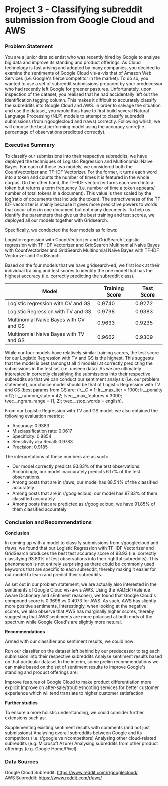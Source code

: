 # Project 3 - Classifying subreddit submission from Google Cloud and AWS

### Problem Statement
You are a junior data scientist who was recently hired by Google to analyse big data and improve its standing and product offerings. As Cloud technology is fast arising and adopted by many companies, you decided to examine the sentiments of Google Cloud vis-a-vis that of Amazon Web Services (i.e. Google's fierce competitor in the market). To do so, you wanted to use a set of subreddit submissions prepared by your predecessor who had recently left Google for greener pastures. Unfortunately, upon inspection of the dataset, you realised that he had accidentally left out the identification tagging column. This makes it difficult to accurately classify the subreddits into Google Cloud and AWS. In order to salvage the situation and use the dataset, you would thus have to first build several Natural Language Processing (NLP) models to attempt to classify subreddit submissions (from r/googlecloud and r/aws) correctly. Following which, we will choose the best performing model using the accuracy score(i.e. percentage of observations predicted correctly).


### Executive Summary

To classify our submissions into their respective subreddits, we have deployed the techniques of Logistic Regression and Multionomial Naive Bayes. For each of these two models, we considered both the CountVectorizer and TF-IDF Vectorizer. For the former, it turns each word into a token and counts the number of times it is featured in the whole corpus. On the other hand, the TF-IDF vectorizer turns each word into a token but returns a term frequency (i.e. number of time a token appears/ number of total tokens in a document). This value is then scaled by the log(ratio of documents that include the token). The attractiveness of the TF-IDF vectorizer is mainly because it gives more predictive powers to words that occur often in one document but not many documents. To help us identify the parameters that give us the best training and test scores, we deployed all our models together with Gridsearch.

Specifically, we conducted the four models as follows:  

Logistic regression with CountVectorizer and GridSearch
Logistic regression with TF-IDF Vectorizer and GridSearch
Multinomial Naive Bayes with CountVectorizer and GridSearch
Multinomial Naive Bayes with TF-IDF Vectorizer and GridSearch

Based on the four models that we have gridsearch-ed, we first look at their individual training and test scores to identify the one model that has the highest accuracy (i.e. correctly predicting the subreddit class). 

|Model| Training Score | Test Score |
|---|---|---|
|Logistic regression with CV and GS|0.9740|0.9272|
|Logistic Regression with TV and GS| 0.9798|0.9383|
|Multinomial Naive Bayes with CV and GS|0.9633|0.9235|
|Multinomial Naive Bayes with TV and GS|0.9662|0.9309|

While our four models have relatively similar training scores, the test score for our Logistic Regression with TV and GS is the highest. This suggests that the model is best (amongst all 4 models) at correctly predicting the submissions in the test set (i.e. unseen data). As we are ultimately interested in correctly classifying the submissions into their respective subreddits so that we can conduct our sentiment analysis (i.e. our problem statement), our choice model should be that of Logistic Regression with TV and GS (best params from GS are: (lr__C = 1; lr__max_iter = 1000; lr__penalty = l2; lr__random_state = 42; tvec__max_features = 3000; tvec__ngram_range = (1, 2); tvec__stop_words = english).

From our Logistic Regression with TV and GS model, we also obtained the following evaluation metrics: 

- Accuracy: 0.9383  
- Misclassification rate: 0.0617 
- Specificity: 0.8854 
- Sensitivity aka Recall: 0.9783
- Precision: 0.9185

The interpretations of these numbers are as such:
- Our model correctly predicts 93.83% of the test observations. Accordingly, our model inaccurately predicts 6.17% of the test observations.
- Among posts that are in r/aws, our model has 88.54% of the classified accurately
- Among posts that are in r/googlecloud, our model has 97.83% of them classified accurately
- Among posts that are predicted as r/googlecloud, we have 91.85% of them classified accurately. 


### Conclusion and Recommendations

**Conclusion**

In coming up with a model to classify submissions from r/googlecloud and r/aws, we found that our Logistic Regression with TF-IDF Vectorizer and GridSearch produces the best test accuracy score of 93.93 (i.e. correctly classifying 93.83% of test observations into their rightful subreddits). This phenomenon is not entirely surprising as there could be commonly used keywords that are specific to each subreddit, thereby making it easier for our model to learn and predict their subreddits.

As set out in our problem statement, we are actually also interested in the sentiments of Google Cloud vis-a-vis AWS. Using the VADER (Valence Aware Dictionary and sEntiment reasoner), we found that Google Cloud's compound score is 0.3698 vs 0.4073 for AWS. As such, AWS has slightly more positive sentiments. Interestingly, when looking at the negative scores, we also observe that AWS has marginally higher scores, thereby suggesting that AWS'sentiments are more polarised at both ends of the spectrum while Google Cloud's are slightly more netural.


**Recommendations**

Armed with our classifier and sentiment results, we could now:

Run our classifer on the dataset left behind by our predecessor to tag each submission into their respective subreddits
Analyse sentiment results based on that particular dataset
In the interim, some prelim recommendations we can make based on the set of sentiment results to improve Google's standing and product offerings are:

Improve features of Google Cloud to make product differentiation more explicit
Improve on after-sale/troubleshooting services for better customer experience which wil tend translate to higher customer satisfaction


**Further studies**

To ensure a more holistic understanding, we could consider further extensions such as:

Supplementing existing sentiment results with comments (and not just submissions)
Analysing overall subreddits between Google and its competitors (i.e. r/google vs r/competitors)
Analysing other cloud-related subreddits (e.g. Microsoft Azure)
Analysing subreddits from other product offerings (e.g. Google Home/Pixel)


### Data Sources 

Google Cloud Subreddit: https://www.reddit.com/r/googlecloud/   
AWS Subreddit: https://www.reddit.com/r/aws/